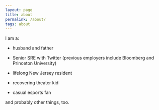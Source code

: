 ```yaml
---
layout: page
title: about
permalink: /about/
tags: about
---
```


I am a:

* husband and father

* Senior SRE with Twitter (previous employers include Bloomberg and Princeton University)

* lifelong New Jersey resident

* recovering theater kid

* casual esports fan

and probably other things, too.

